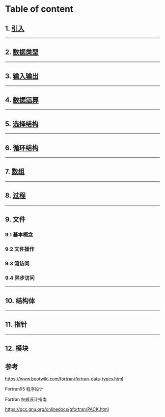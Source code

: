 # Table of content
## 1. [引入](./Introduce.md)
***

## 2. [数据类型](./data_types.md)
***

## 3. [输入输出](./io.md)
***

## 4. [数据运算](./operator.md)
***

## 5. [选择结构](./if.md)
***

## 6. [循环结构](./loop.md)
***

## 7. [数组](./array.md)
***

## 8. [过程](./procedure.md)
***

## 9. 文件
### 9.1 基本概念
### 9.2 文件操作
### 9.3 流访问
### 9.4 异步访问

***

## 10. 结构体

***

## 11. 指针

***
## 12. 模块

## 参考
<https://www.bootwiki.com/fortran/fortran-data-types.html>

Fortran95 程序设计

Fortran 权威设计指南

<https://gcc.gnu.org/onlinedocs/gfortran/PACK.html>
